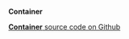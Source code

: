 **Container**

[**Container** source code on Github](https://github.com/Frojd/Frojd-Jewl/tree/develop/component-library/app/containers/__Container__)
